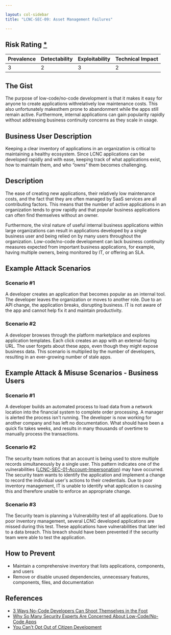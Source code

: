 ```yaml
---

layout: col-sidebar
title: "LCNC-SEC-09: Asset Management Failures"

---
```


## Risk Rating [*](https://owasp.org/www-project-top-ten/2017/Note_About_Risks)

| Prevalence | Detectability | Exploitability | Technical Impact |
| --- | --- | --- | --- |
| 3 | 2 | 3 | 2 |

## The Gist

The purpose of low-code/no-code development is that it makes it easy for anyone to create applications withrelatively low maintenance costs. 
This also unfortunately makesthem prone to abandonment while the apps still remain active. 
Furthermore, internal applications can gain popularity rapidly without addressing business continuity concerns as they scale in usage.

## Business User Description

Keeping a clear inventory of applications in an organization is critical to maintaining a healthy ecosystem. Since LCNC applications can be developed rapidly and with ease, keeping track of what applications exist, how to maintain them, and who “owns” them becomes challenging.  

## Description

The ease of creating new applications, their relatively low maintenance costs, and the fact that they are often managed by SaaS services are all contributing factors. 
This means that the number of active applications in an organization tends to grow rapidly and that popular business applications can often find themselves without an owner.

Furthermore, the viral nature of useful internal business applications within large organizations can result in applications developed by a single business user and being relied on by many users throughout the organization. 
Low-code/no-code development can lack business continuity measures expected from important business applications, for example, having multiple owners, being monitored by IT, or offering an SLA.

## Example Attack Scenarios

### Scenario #1

A developer creates an application that becomes popular as an internal tool. 
The developer leaves the organization or moves to another role. 
Due to an API change, the application breaks, disrupting business. 
IT is not aware of the app and cannot help fix it and maintain productivity.

### Scenario #2

A developer browses through the platform marketplace and explores application templates. 
Each click creates an app with an external-facing URL. 
The user forgets about these apps, even though they might expose business data. 
This scenario is multiplied by the number of developers, resulting in an ever-growing number of stale apps.

## Example Attack & Misuse Scenarios - Business Users

### Scenario #1

A developer builds an automated process to load data from a network location into the financial system to complete order processing. A manager is alerted the process isn't running. The developer is now working for another company and has left no documentation. What should have been a quick fix takes weeks, and results in many thousands of overtime to manually process the transactions. 

### Scenario #2

The security team notices that an account is being used to store multiple records simultaneously by a single user. This pattern indicates one of the vulnerabilities ([LCNC-SEC-01-Account-Impersonation](content/2022/en/LCNC-SEC-01-Account-Impersonation.md)) may have occurred. The security team wants to identify the application and implement a change to record the individual user's actions to their credentials. Due to poor inventory management, IT is unable to identify what application is causing this and therefore unable to enforce an appropriate change. 

### Scenario #3

The Security team is planning a Vulnerability test of all applications.   Due to poor inventory management, several LCNC developed applications are missed during this test. These applications have vulnerabilities that later led to a data breach. This breach should have been prevented if the security team were able to test the application. 


## How to Prevent

- Maintain a comprehensive inventory that lists applications, components, and users
- Remove or disable unused dependencies, unnecessary features, components, files, and documentation

## References

- [3 Ways No-Code Developers Can Shoot Themselves in the Foot](https://www.darkreading.com/dr-tech/3-ways-no-code-developers-can-shoot-themselves-in-the-foot)
- [Why So Many Security Experts Are Concerned About Low-Code/No-Code Apps](https://www.darkreading.com/dr-tech/why-so-many-security-experts-are-concerned-about-low-code-no-code-apps)
- [You Can't Opt Out of Citizen Development](https://www.darkreading.com/edge-articles/you-can-t-opt-out-of-citizen-development)
